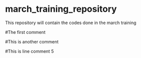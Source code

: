 # march_training_repository
This repository will contain the codes done in the march training

#The first comment

#This is another comment


#This is line comment 5